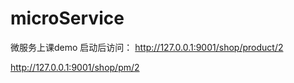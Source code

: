 # microService
微服务上课demo
启动后访问：
http://127.0.0.1:9001/shop/product/2

http://127.0.0.1:9001/shop/pm/2
